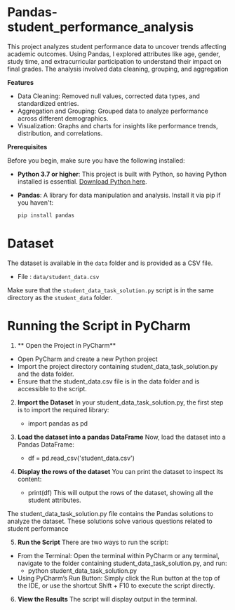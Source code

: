 # Pandas-student_performance_analysis
This project analyzes student performance data to uncover trends affecting academic outcomes. Using  Pandas, I explored attributes like age, gender, study time, and extracurricular participation to understand their impact on final grades. The analysis involved data cleaning, grouping, and aggregation

**Features**

- Data Cleaning: Removed null values, corrected data types, and standardized entries.
- Aggregation and Grouping: Grouped data to analyze performance across different demographics.
- Visualization: Graphs and charts for insights like performance trends, distribution, and correlations.

**Prerequisites**

Before you begin, make sure you have the following installed:

- **Python 3.7 or higher**: This project is built with Python, so having Python installed is essential. [Download Python here](https://www.python.org/downloads/).

- **Pandas**: A library for data manipulation and analysis. Install it via pip if you haven't:
   ```bash
   pip install pandas
# Dataset
The dataset is available in the `data` folder and is provided as a CSV file.

- File : `data/student_data.csv`
  
Make sure that the `student_data_task_solution.py` script is in the same directory as the `student_data` folder.

# Running the Script in PyCharm

1. ** Open the Project in PyCharm**
  - Open PyCharm and create a new Python project
  - Import the project directory containing student_data_task_solution.py and the data folder.
  - Ensure that the student_data.csv file is in the data folder and is accessible to the script.
2. **Import the Dataset**
  In your student_data_task_solution.py, the first step is to import the required library:
   -  import pandas as pd

3. **Load the dataset into a pandas DataFrame**
  Now, load the dataset into a Pandas DataFrame:
    - df = pd.read_csv('student_data.csv')

4. **Display the rows of the dataset**
 You can print the dataset to inspect its content:
    - print(df)
 This will output the rows of the dataset, showing all the student attributes.

 The student_data_task_solution.py file contains the Pandas solutions to analyze the dataset. These solutions solve various questions related to student performance

5. **Run the Script**
 There are two ways to run the script:

- From the Terminal: Open the terminal within PyCharm or any terminal, navigate to the folder containing student_data_task_solution.py, and run:
   - python student_data_task_solution.py
- Using PyCharm’s Run Button: Simply click the Run button at the top of the IDE, or use the shortcut Shift + F10 to execute the script directly.

6. **View the Results**
  The script will display output in the terminal.



